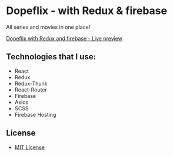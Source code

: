 # Dopeflix - with Redux & firebase
All series and movies in one place!

[Dopeflix with Redux and firebase - Live preview](https://dopeflix-redux.firebaseapp.com/)

## Technologies that I use:
- React
- Redux
- Redux-Thunk
- React-Router
- Firebase
- Axios
- SCSS
- Firebase Hosting


## License
 - [MIT License](https://github.com/adamflx/Dopeflix/blob/master/LICENSE)
